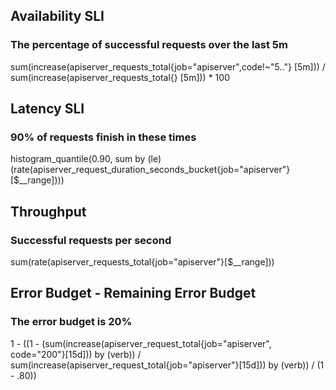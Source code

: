 ## Availability SLI
### The percentage of successful requests over the last 5m

sum(increase(apiserver_requests_total{job="apiserver",code!~"5.."} [5m])) / sum(increase(apiserver_requests_total{} [5m])) * 100

## Latency SLI
### 90% of requests finish in these times

histogram_quantile(0.90, sum by (le) (rate(apiserver_request_duration_seconds_bucket{job="apiserver"}[$__range])))

## Throughput
### Successful requests per second

sum(rate(apiserver_requests_total{job="apiserver"}[$__range]))

## Error Budget - Remaining Error Budget
### The error budget is 20%

1 - ((1 - (sum(increase(apiserver_request_total{job="apiserver", code="200"}[15d])) by (verb)) / sum(increase(apiserver_request_total{job="apiserver"}[15d])) by (verb)) / (1 - .80))
